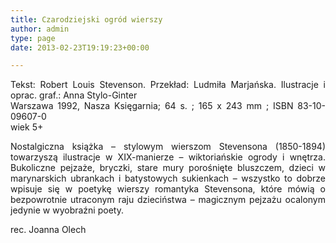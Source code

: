 ```yaml
---
title: Czarodziejski ogród wierszy
author: admin
type: page
date: 2013-02-23T19:19:23+00:00

---
```

<p style="text-align: justify;">
  Tekst: Robert Louis Stevenson. Przekład: Ludmiła Marjańska. Ilustracje i oprac. graf.: Anna Stylo-Ginter<br /> Warszawa 1992, Nasza Księgarnia; 64 s. ; 165 x 243 mm ; ISBN 83-10-09607-0<br /> wiek 5+
</p>

<p style="text-align: justify;">
  Nostalgiczna książka – stylowym wierszom Stevensona (1850-1894) towarzyszą ilustracje w XIX-manierze &#8211; wiktoriańskie ogrody i wnętrza. Bukoliczne pejzaże, bryczki, stare mury porośnięte bluszczem, dzieci w marynarskich ubrankach i batystowych sukienkach – wszystko to dobrze wpisuje się w poetykę wierszy romantyka Stevensona, które mówią o bezpowrotnie utraconym raju dzieciństwa – magicznym pejzażu ocalonym jedynie w wyobraźni poety.
</p>

<p style="text-align: justify;">
  rec. Joanna Olech
</p>
